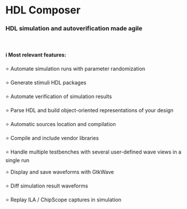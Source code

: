 # HDL Composer
### HDL simulation and autoverification made agile

<br>

#### :information_source: Most relevant features:

:star: Automate simulation runs with parameter randomization

:star: Generate stimuli HDL packages

:star: Automate verification of simulation results

:star: Parse HDL and build object-oriented representations of your design

:star: Automatic sources location and compilation

:star: Compile and include vendor libraries

:star: Handle multiple testbenches with several user-defined wave views in a single run

:star: Display and save waveforms with GtkWave

:star: Diff simulation result waveforms

:star: Replay ILA / ChipScope captures in simulation
